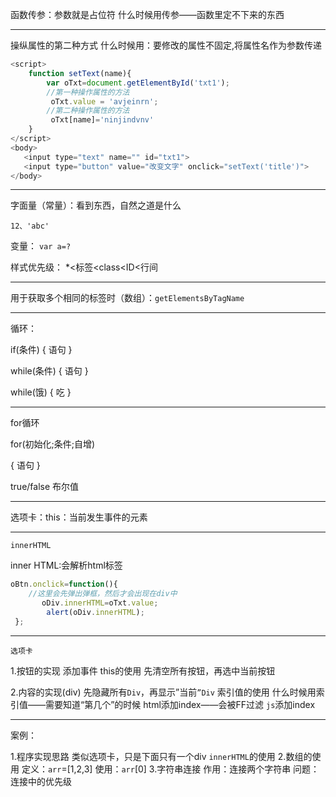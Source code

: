 函数传参：参数就是占位符
什么时候用传参——函数里定不下来的东西

------

操纵属性的第二种方式
什么时候用：要修改的属性不固定,将属性名作为参数传递

```js
<script>
    function setText(name){
        var oTxt=document.getElementById('txt1');
        //第一种操作属性的方法
         oTxt.value = 'avjeinrn';
        //第二种操作属性的方法
         oTxt[name]='ninjindvnv'
    }
</script>
<body>
   <input type="text" name="" id="txt1">
   <input type="button" value="改变文字" onclick="setText('title')"> 
</body>
```

------

字面量（常量）：看到东西，自然之道是什么

`12、'abc'`

变量：
`var a=?`

样式优先级：
*<标签<class<ID<行间

------

用于获取多个相同的标签时（数组）：`getElementsByTagName`

------------------------------------------------------------------------------------------------------------

循环：

if(条件)
{
	语句
}

while(条件)
{
	语句
}

while(饿)
{
	吃
}

------------------------------------------------------------------------------------------------------------

for循环

for(初始化;条件;自增)



{
	语句
}


true/false	布尔值

------------------------------------------------------------------------------------------------------------

选项卡：this：当前发生事件的元素

------------------------------------------------------------------------------------------------------------

`innerHTML`

inner HTML:会解析html标签

```js
oBtn.onclick=function(){
    //这里会先弹出弹框，然后才会出现在div中
       oDiv.innerHTML=oTxt.value;
        alert(oDiv.innerHTML);
 };
```

------

`选项卡`

1.按钮的实现
添加事件
this的使用
先清空所有按钮，再选中当前按钮

2.内容的实现(div)
先隐藏所有`Div`，再显示”当前`”Div`
索引值的使用
什么时候用索引值——需要知道“第几个”的时候
html添加index——会被FF过滤
`js`添加index

------

案例：

1.程序实现思路
类似选项卡，只是下面只有一个div
`innerHTML`的使用
2.数组的使用
定义：`arr`=[1,2,3]
使用：`arr`[0]
3.字符串连接
作用：连接两个字符串
问题：连接中的优先级
